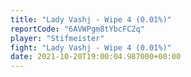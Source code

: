 ```yaml
---
title: "Lady Vashj - Wipe 4 (0.01%)"
reportCode: "6AVWPgm8tYbcFC2q"
player: "Stifmeister"
fight: "Lady Vashj - Wipe 4 (0.01%)"
date: 2021-10-20T19:00:04.987000+00:00
---
```


